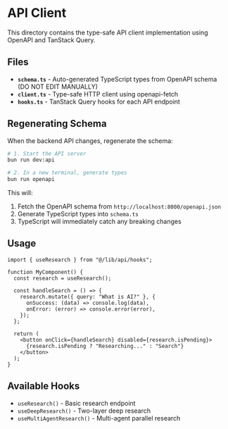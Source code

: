 # API Client

This directory contains the type-safe API client implementation using OpenAPI and TanStack Query.

## Files

- **`schema.ts`** - Auto-generated TypeScript types from OpenAPI schema (DO NOT EDIT MANUALLY)
- **`client.ts`** - Type-safe HTTP client using openapi-fetch
- **`hooks.ts`** - TanStack Query hooks for each API endpoint

## Regenerating Schema

When the backend API changes, regenerate the schema:

```bash
# 1. Start the API server
bun run dev:api

# 2. In a new terminal, generate types
bun run openapi
```

This will:
1. Fetch the OpenAPI schema from `http://localhost:8000/openapi.json`
2. Generate TypeScript types into `schema.ts`
3. TypeScript will immediately catch any breaking changes

## Usage

```tsx
import { useResearch } from "@/lib/api/hooks";

function MyComponent() {
  const research = useResearch();

  const handleSearch = () => {
    research.mutate({ query: "What is AI?" }, {
      onSuccess: (data) => console.log(data),
      onError: (error) => console.error(error),
    });
  };

  return (
    <button onClick={handleSearch} disabled={research.isPending}>
      {research.isPending ? "Researching..." : "Search"}
    </button>
  );
}
```

## Available Hooks

- `useResearch()` - Basic research endpoint
- `useDeepResearch()` - Two-layer deep research
- `useMultiAgentResearch()` - Multi-agent parallel research
